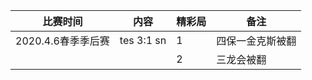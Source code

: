 | 比赛时间| 内容|精彩局|备注 |
| ---- | ---- | ---- | ---- |
| 2020.4.6春季季后赛 | tes 3:1 sn |1|四保一金克斯被翻|
|  |  |2|三龙会被翻|

